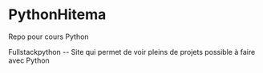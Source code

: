 # PythonHitema
Repo pour cours Python


Fullstackpython -- Site qui permet de voir pleins de projets possible à faire avec Python
